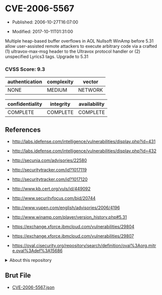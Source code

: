 # CVE-2006-5567

- Published: 2006-10-27T16:07:00

- Modified: 2017-10-11T01:31:00

Multiple heap-based buffer overflows in AOL Nullsoft WinAmp before 5.31 allow user-assisted remote attackers to execute arbitrary code via a crafted (1) ultravox-max-msg header to the Ultravox protocol handler or (2) unspecified Lyrics3 tags. Upgrade to 5.31

### CVSS Score: **9.3**

| authentication | complexity | vector |
| --- | --- | --- |
| NONE | MEDIUM | NETWORK |

| confidentiality | integrity | availability |
| --- | --- | --- |
| COMPLETE | COMPLETE | COMPLETE |

## References

* http://labs.idefense.com/intelligence/vulnerabilities/display.php?id=431

* http://labs.idefense.com/intelligence/vulnerabilities/display.php?id=432

* http://secunia.com/advisories/22580

* http://securitytracker.com/id?1017119

* http://securitytracker.com/id?1017120

* http://www.kb.cert.org/vuls/id/449092

* http://www.securityfocus.com/bid/20744

* http://www.vupen.com/english/advisories/2006/4196

* http://www.winamp.com/player/version_history.php#5.31

* https://exchange.xforce.ibmcloud.com/vulnerabilities/29804

* https://exchange.xforce.ibmcloud.com/vulnerabilities/29807

* https://oval.cisecurity.org/repository/search/definition/oval%3Aorg.mitre.oval%3Adef%3A15686

<details>
<summary>About this repository</summary> 

  This repository is part of the project [Live Hack CVE](https://github.com/Live-Hack-CVE). Main website can be found [www.live-hack.org](https://www.live-hack.org) 
  
  Made by [Sn0wAlice](https://github.com/Sn0wAlice) for the people that care about security and need to have a feed of the latest CVEs. Hope you enjoy it, don't forget to star the repo and follow me on [Twitter](https://twitter.com/Sn0wAlice) and [Github](https://github.com/Sn0wAlice). And that is my [personnal website](https://www.alice-snow.me/)

  - [Home Page](https://github.com/Live-Hack-CVE)
  - [Framework](https://github.com/Live-Hack-CVE/cve-framework)
  - [CVE database](https://github.com/Live-Hack-CVE/full_database)
  - [Changelog](https://github.com/Live-Hack-CVE/Changelog)
</details>

## Brut File

* [CVE-2006-5567.json](https://raw.githubusercontent.com/Live-Hack-CVE/full_database/main/cves/2006/CVE-2006-5567.json)

